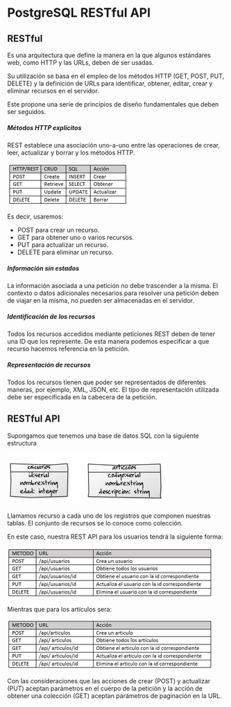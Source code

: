# PostgreSQL RESTful API

## RESTful

Es una arquitectura que define la manera en la que algunos estándares web, como HTTP y las URLs, deben de ser usadas. 

Su utilización se basa en el empleo de los métodos HTTP (GET, POST, PUT, DELETE) y la definición de URLs para identificar, obtener, editar, crear y eliminar recursos en el servidor. 

Este propone una serie de principios de diseño fundamentales que deben ser seguidos.

##### Métodos HTTP explícitos

REST establece una asociación uno-a-uno entre las operaciones de crear, leer, actualizar y borrar y los métodos HTTP.

![CRUD vs REST vs SQL](https://raw.githubusercontent.com/nguidi/postgresql-rest/master/docs/crud-rest-sql.png "CRUD vs REST vs SQL")

Es decir, usaremos:

* POST para crear un recurso.
* GET para obtener uno o varios recursos.
* PUT para actualizar un recurso.
* DELETE para eliminar un recurso.

##### Información sin estados

La información asociada a una petición no debe trascender a la misma. El contexto o datos adicionales necesarios para resolver una petición deben de viajar en la misma, no pueden ser almacenadas en el servidor.

##### Identificación de los recursos

Todos los recursos accedidos mediante peticiones REST deben de tener una ID que los represente. De esta manera podemos especificar a que recurso hacemos referencia en la petición.

##### Representación de recursos

Todos los recursos tienen que poder ser representados de diferentes maneras, por ejemplo, XML, JSON, etc. El tipo de representación utilizada debe ser especificada en la cabecera de la petición.

## RESTful API

Supongamos que tenemos una base de datos SQL con la siguiente estructura

![Tablas de nuestra base de datos](https://raw.githubusercontent.com/nguidi/postgresql-rest/master/docs/dbtables.png "Tablas de nuestra base de datos")

Llamamos recurso a cada uno de los registros que componen nuestras tablas. El conjunto de recursos se lo conoce como colección.

En este caso, nuestra REST API para los usuarios tendrá la siguiente forma:

![REST API Usuarios](https://raw.githubusercontent.com/nguidi/postgresql-rest/master/docs/api-usuarios.png "REST API Usuarios")

Mientras que para los artículos sera:

![REST API Articulos](https://raw.githubusercontent.com/nguidi/postgresql-rest/master/docs/api-articulos.png "REST API Articulos")

Con las consideraciones que las acciones de crear (POST) y actualizar (PUT) aceptan parámetros en el cuerpo de la petición y la acción de obtener una colección (GET) aceptan parámetros de paginación en la URL.
